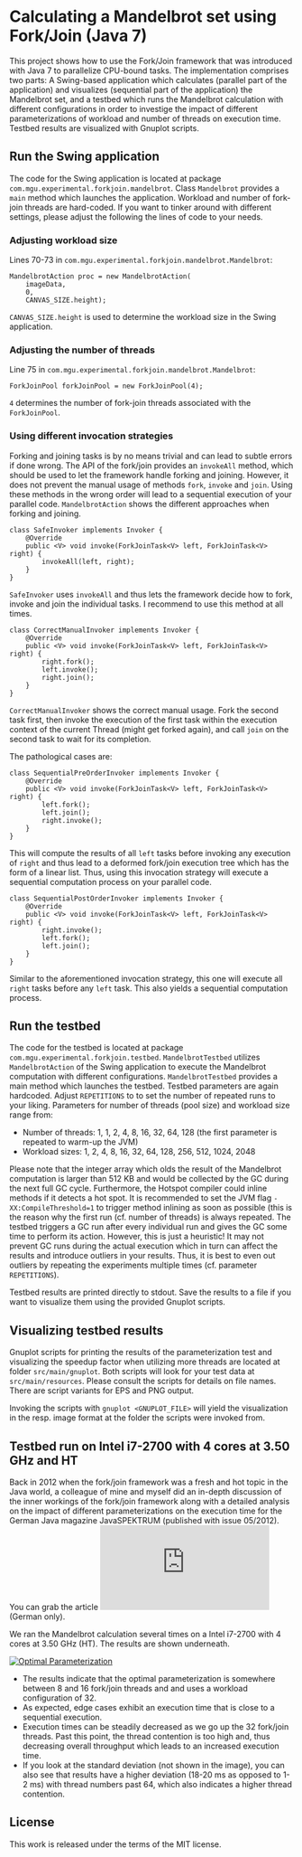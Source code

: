 # Calculating a Mandelbrot set using Fork/Join (Java 7)

This project shows how to use the Fork/Join framework that was introduced with Java 7 to parallelize CPU-bound tasks. The implementation comprises two parts: A Swing-based application which calculates (parallel part of the application) and visualizes (sequential part of the application) the Mandelbrot set, and a testbed which runs the Mandelbrot calculation with different configurations in order to investige the impact of different parameterizations of workload and number of threads on execution time. Testbed results are visualized with Gnuplot scripts.

## Run the Swing application ##

The code for the Swing application is located at package `com.mgu.experimental.forkjoin.mandelbrot`. Class `Mandelbrot` provides a `main` method which launches the application. Workload and number of fork-join threads are hard-coded. If you want to tinker around with different settings, please adjust the following the lines of code to your needs.

### Adjusting workload size ###

Lines 70-73 in `com.mgu.experimental.forkjoin.mandelbrot.Mandelbrot`:
```
MandelbrotAction proc = new MandelbrotAction(
    imageData,
    0,
    CANVAS_SIZE.height);
```
`CANVAS_SIZE.height` is used to determine the workload size in the Swing application.

### Adjusting the number of threads ###

Line 75 in `com.mgu.experimental.forkjoin.mandelbrot.Mandelbrot`:
```
ForkJoinPool forkJoinPool = new ForkJoinPool(4);
```
`4` determines the number of fork-join threads associated with the `ForkJoinPool`.

### Using different invocation strategies ###

Forking and joining tasks is by no means trivial and can lead to subtle errors if done wrong. The API of the fork/join provides an `invokeAll` method, which should be used to let the framework handle forking and joining. However, it does not prevent the manual usage of methods `fork`, `invoke` and `join`. Using these methods in the wrong order will lead to a sequential execution of your parallel code. `MandelbrotAction` shows the different approaches when forking and joining.

```
class SafeInvoker implements Invoker {
    @Override
    public <V> void invoke(ForkJoinTask<V> left, ForkJoinTask<V> right) {
        invokeAll(left, right);
    }
}
```

`SafeInvoker` uses `invokeAll` and thus lets the framework decide how to fork, invoke and join the individual tasks. I recommend to use this method at all times.

```
class CorrectManualInvoker implements Invoker {
    @Override
    public <V> void invoke(ForkJoinTask<V> left, ForkJoinTask<V> right) {
        right.fork();
        left.invoke();
        right.join();
    }
}
```

`CorrectManualInvoker` shows the correct manual usage. Fork the second task first, then invoke the execution of the first task within the execution context of the current Thread (might get forked again), and call `join` on the second task to wait for its completion.

The pathological cases are:

```
class SequentialPreOrderInvoker implements Invoker {
    @Override
    public <V> void invoke(ForkJoinTask<V> left, ForkJoinTask<V> right) {
        left.fork();
        left.join();
        right.invoke();
    }
}
```

This will compute the results of all `left` tasks before invoking any execution of `right` and thus lead to a deformed fork/join execution tree which has the form of a linear list. Thus, using this invocation strategy will execute a sequential computation process on your parallel code.

```
class SequentialPostOrderInvoker implements Invoker {
    @Override
    public <V> void invoke(ForkJoinTask<V> left, ForkJoinTask<V> right) {
        right.invoke();
        left.fork();
        left.join();
    }
}
```

Similar to the aforementioned invocation strategy, this one will execute all `right` tasks before any `left` task. This also yields a sequential computation process.

## Run the testbed ##

The code for the testbed is located at package `com.mgu.experimental.forkjoin.testbed`. `MandelbrotTestbed` utilizes `MandelbrotAction` of the Swing application to execute the Mandelbrot computation with different configurations. `MandelbrotTestbed` provides a main method which launches the testbed. Testbed parameters are again hardcoded. Adjust `REPETITIONS` to to set the number of repeated runs to your liking. Parameters for number of threads (pool size) and workload size range from:

* Number of threads: 1, 1, 2, 4, 8, 16, 32, 64, 128 (the first parameter is repeated to warm-up the JVM)
* Workload sizes: 1, 2, 4, 8, 16, 32, 64, 128, 256, 512, 1024, 2048

Please note that the integer array which olds the result of the Mandelbrot computation is larger than 512 KB and would be collected by the GC during the next full GC cycle. Furthermore, the Hotspot compiler could inline methods if it detects a hot spot. It is recommended to set the JVM flag `-XX:CompileThreshold=1` to trigger method inlining as soon as possible (this is the reason why the first run (cf. number of threads) is always repeated. The testbed triggers a GC run after every individual run and gives the GC some time to perform its action. However, this is just a heuristic! It may not prevent GC runs during the actual execution which in turn can affect the results and introduce outliers in your results. Thus, it is best to even out outliers by repeating the experiments multiple times (cf. parameter `REPETITIONS`).

Testbed results are printed directly to stdout. Save the results to a file if you want to visualize them using the provided Gnuplot scripts.

## Visualizing testbed results ##

Gnuplot scripts for printing the results of the parameterization test and visualizing the speedup factor when utilizing more threads are located at folder `src/main/gnuplot`. Both scripts will look for your test data at `src/main/resources`. Please consult the scripts for details on file names. There are script variants for EPS and PNG output.

Invoking the scripts with `gnuplot <GNUPLOT_FILE>` will yield the visualization in the resp. image format at the folder the scripts were invoked from.

## Testbed run on Intel i7-2700 with 4 cores at 3.50 GHz and HT ##

Back in 2012 when the fork/join framework was a fresh and hot topic in the Java world, a colleague of mine and myself did an in-depth discussion of the inner workings of the fork/join framework along with a detailed analysis on the impact of different parameterizations on the execution time for the German Java magazine JavaSPEKTRUM (published with issue 05/2012). You can grab the article [![Fork/Join publication](http://www.accso.de/images/stories/accso/dokumente/2012_guenther-lehmann-javaspektrum-09-12.pdf)](here) (German only).

We ran the Mandelbrot calculation several times on a Intel i7-2700 with 4 cores at 3.50 GHz (HT). The results are shown underneath.

[![Optimal Parameterization](https://dl.dropboxusercontent.com/u/8084425/optimal_parameterization.png)](https://dl.dropboxusercontent.com/u/8084425/optimal_parameterization.png)

* The results indicate that the optimal parameterization is somewhere between 8 and 16 fork/join threads and and uses a workload configuration of 32.
* As expected, edge cases exhibit an execution time that is close to a sequential execution.
* Execution times can be steadily decreased as we go up the 32 fork/join threads. Past this point, the thread contention is too high and, thus decreasing overall throughput which leads to an increased execution time.
* If you look at the standard deviation (not shown in the image), you can also see that results have a higher deviation (18-20 ms as opposed to 1-2 ms) with thread numbers past 64, which also indicates a higher thread contention.

## License ##

This work is released under the terms of the MIT license.
